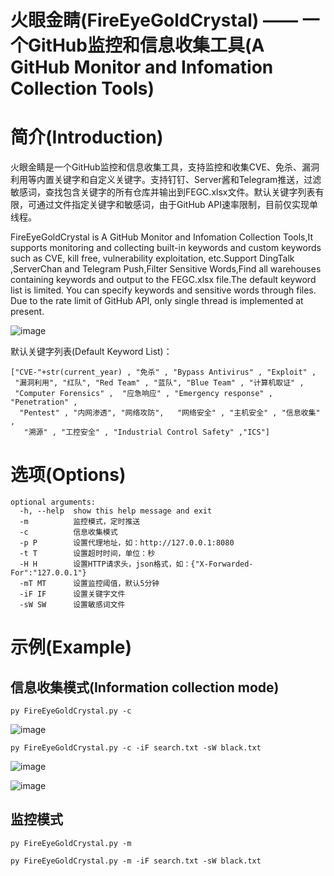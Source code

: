 # 火眼金睛(FireEyeGoldCrystal) —— 一个GitHub监控和信息收集工具(A GitHub Monitor and Infomation Collection Tools) 

# 简介(Introduction)

火眼金睛是一个GitHub监控和信息收集工具，支持监控和收集CVE、免杀、漏洞利用等内置关键字和自定义关键字。支持钉钉、Server酱和Telegram推送，过滤敏感词，查找包含关键字的所有仓库并输出到FEGC.xlsx文件。默认关键字列表有限，可通过文件指定关键字和敏感词，由于GitHub API速率限制，目前仅实现单线程。

FireEyeGoldCrystal is A GitHub Monitor and Infomation Collection Tools,It supports monitoring and collecting built-in keywords and custom keywords such as CVE, kill free, vulnerability exploitation, etc.Support DingTalk ,ServerChan and Telegram Push,Filter Sensitive Words,Find all warehouses containing keywords and output to the FEGC.xlsx file.The default keyword list is limited. You can specify keywords and sensitive words through files. Due to the rate limit of GitHub API, only single thread is implemented at present.

![image](https://github.com/NHPT/FireEyeGoldCrystal/blob/main/images/Structure.png)

默认关键字列表(Default Keyword List)：
```
["CVE-"+str(current_year) , "免杀" , "Bypass Antivirus" , "Exploit" ,
 "漏洞利用", "红队", "Red Team" , "蓝队", "Blue Team" , "计算机取证" , 
 "Computer Forensics" ,  "应急响应" , "Emergency response" , "Penetration" ,
  "Pentest" , "内网渗透", "网络攻防",   "网络安全" , "主机安全" , "信息收集" ,
   "溯源" , "工控安全" , "Industrial Control Safety" ,"ICS"]
```

# 选项(Options)

```
optional arguments:
  -h, --help  show this help message and exit
  -m          监控模式，定时推送
  -c          信息收集模式
  -p P        设置代理地址，如：http://127.0.0.1:8080
  -t T        设置超时时间，单位：秒
  -H H        设置HTTP请求头，json格式，如：{"X-Forwarded-For":"127.0.0.1"}
  -mT MT      设置监控阈值，默认5分钟
  -iF IF      设置关键字文件
  -sW SW      设置敏感词文件
```

# 示例(Example)

## 信息收集模式(Information collection mode)

`py FireEyeGoldCrystal.py -c`

![image](https://github.com/NHPT/FireEyeGoldCrystal/blob/main/images/c.png)

`py FireEyeGoldCrystal.py -c -iF search.txt -sW black.txt`

![image](https://github.com/NHPT/FireEyeGoldCrystal/blob/main/images/c2.png)

![image](https://github.com/NHPT/FireEyeGoldCrystal/blob/main/images/result.png)

## 监控模式

`py FireEyeGoldCrystal.py -m`


`py FireEyeGoldCrystal.py -m -iF search.txt -sW black.txt`
